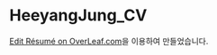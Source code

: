 # HeeyangJung_CV
[Edit Résumé on OverLeaf.com](https://www.overleaf.com/latex/templates/awesome-cv/dfnvtnhzhhbm)을 이용하여 만들었습니다.
